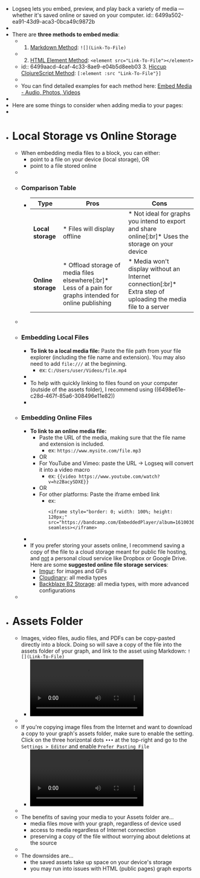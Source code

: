 - Logseq lets you embed, preview, and play back a variety of media — whether it's saved online or saved on your computer.
  id:: 6499a502-ea91-43d9-aca3-0bca49c9872b
-
- There are **three methods to embed media**:
	- 1. [Markdown Method](https://docs.logseq.com/#/page/embed%20media%20-%20audio%2C%20photos%2C%20videos/block/markdown%20method): `![](Link-To-File)`
	- 2. [HTML Element Method](https://docs.logseq.com/#/page/embed%20media%20-%20audio%2C%20photos%2C%20videos/block/html%20elements%20method): `<element src="Link-To-File"></element>`
	- id:: 6499aacd-4caf-4c33-8ae9-e04b5d8eeb03
	  3. [Hiccup ClojureScript Method](https://docs.logseq.com/#/page/embed%20media%20-%20audio%2C%20photos%2C%20videos/block/%5B%5Bhiccup%5D%5D%20clojurescript%20method): `[:element :src "Link-To-File"}]`
	-
	- You can find detailed examples for each method here: [Embed Media - Audio, Photos, Videos](https://docs.logseq.com/#/page/embed%20media%20-%20audio%2C%20photos%2C%20videos)
-
- Here are some things to consider when adding media to your pages:
-
- # Local Storage vs Online Storage
	- When embedding media files to a block, you can either:
		- point to a file on your device (local storage), OR
		- point to a file stored online
	-
	- ### Comparison Table
		- |**Type**|**Pros**|**Cons**|
		  |--|--|--|
		  |**Local storage**|* Files will display offline|* Not ideal for graphs you intend to export and share online[:br]* Uses the storage on your device|
		  |**Online storage**|* Offload storage of media files elsewhere[:br]* Less of a pain for graphs intended for online publishing|* Media won't display without an Internet connection[:br]* Extra step of uploading the media file to a server|
	-
	- ### Embedding Local Files
		- **To link to a local media file:** Paste the file path from your file explorer (including the file name and extension). You may also need to add `file:///` at the beginning.
			- ex: `C:/Users/user/Videos/file.mp4`
		-
		- To help with quickly linking to files found on your computer (outside of the assets folder), I recommend using ((6498e61e-c28d-467f-85a6-308496e11e82))
		-
	- ### Embedding Online Files
		- **To link to an online media file:**
			- Paste the URL of the media, making sure that the file name and extension is included.
				- ex: `https://www.mysite.com/file.mp3`
			- OR
			- For YouTube and Vimeo: paste the URL -> Logseq will convert it into a video macro
				- ex: `{{video https://www.youtube.com/watch?v=hz2BacySDXE}}`
			- OR
			- For other platforms: Paste the iframe embed link
				- ex:
				  ```
				  <iframe style="border: 0; width: 100%; height: 120px;" src="https://bandcamp.com/EmbeddedPlayer/album=1610030682/size=large/bgcol=ffffff/linkcol=0687f5/tracklist=false/artwork=small/track=783623192/transparent=true/" seamless></iframe>
				  ```
		-
		- If you prefer storing your assets online, I recommend saving a copy of the file to a cloud storage meant for public file hosting, and <u>not</u> a personal cloud service like Dropbox or Google Drive. Here are some **suggested online file storage services**:
			- [Imgur](https://imgur.com/upload): for images and GIFs
			- [Cloudinary](https://cloudinary.com/): all media types
			- [Backblaze B2 Storage](https://www.backblaze.com/b2/cloud-storage.html): all media types, with more advanced configurations
	-
- # Assets Folder
	- Images, video files, audio files, and PDFs can be copy-pasted directly into a block.
	  Doing so will save a copy of the file into the assets folder of your graph, and link to the asset using Markdown: `![](Link-To-File)`
		- ![copy-pasting media to block](https://i.imgur.com/2mLPMOj.mp4)
	-
	- If you're copying image files from the Internet and want to download a copy to your graph's assets folder, make sure to enable the setting. Click on the three horizontal dots `•••` at the top-right and go to the `Settings > Editor` and enable `Prefer Pasting File`
		- ![Prefer Pasting File option](https://i.imgur.com/7P3BeOe.mp4)
	-
	- The benefits of saving your media to your Assets folder are...
		- media files move with your graph, regardless of device used
		- access to media regardless of Internet connection
		- preserving a copy of the file without worrying about deletions at the source
	-
	- The downsides are...
		- the saved assets take up space on your device's storage
		- you may run into issues with HTML (public pages) graph exports